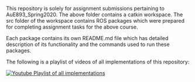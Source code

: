 This repository is solely for assignment submissions pertaining to AuE893_Spring2020.
The above folder contains a catkin workspace. The src folder of the workspace contains ROS packages which were prepared for completing assignment tasks for the above course. 

Each package contains its own README.md file which has detailed description of its functionality and the commands used to run these packages.

The following is a playlist of videos of all implementations of this repository: 

[![Youtube Playlist of all implementations](https://img.youtube.com/vi/Dy0TMgzS2A0/0.jpg)](http://www.youtube.com/watch?v=Knvnb4CIv_g&list=PLmd0PUITvcObZ9FKlgNsXS9QySAe4zX3U)
